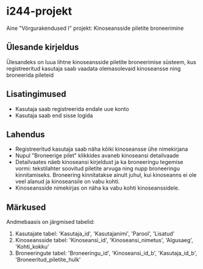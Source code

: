 ﻿# i244-projekt
Aine "Võrgurakendused I" projekt: Kinoseansside piletite broneerimine

## Ülesande kirjeldus
Ülesandeks on luua lihtne kinoseansside piletite broneerimise süsteem, kus registreeritud kasutaja saab vaadata olemasolevaid kinoseansse ning broneerida pileteid

## Lisatingimused
  * Kasutaja saab registreerida endale uue konto
  * Kasutaja saab end sisse logida

## Lahendus
  * Registreeritud kasutaja saab näha kõiki kinoseansse ühe nimekirjana
  * Nupul "Broneerige pilet" klikkides avaneb kinoseansi detailvaade
  * Detailvaates näeb kinoseansi kirjeldust ja ka broneeringu tegemise vormi: tekstilahter soovitud piletite arvuga ning nupp broneeringu kinnitamiseks. Broneering kinnitatakse ainult juhul, kui kinoseanns ei ole veel alanud ja kinoseansile on vabu kohti.
  * Kinoseansside nimekirjas on näha ka vabu kohti kinoseanssidele.

## Märkused
Andmebaasis on järgmised tabelid:

1. Kasutajate tabel:  'Kasutaja_id', 'Kasutajanimi', 'Parool', 'Lisatud'
1. Kinoseansside tabel: 'Kinoseansi_id', 'Kinoseansi_nimetus', 'Algusaeg', 'Kohti_kokku'
1. Broneeringute tabel: 'Broneeringu_id', 'Kinoseansi_id_b', 'Kasutaja_id_b', 'Broneeritud_piletite_hulk'
